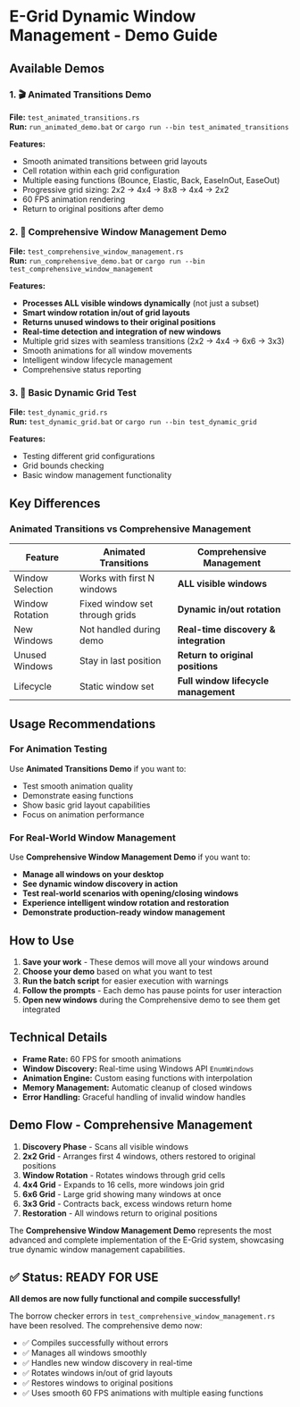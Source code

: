 # E-Grid Dynamic Window Management - Demo Guide

## Available Demos

### 1. 🎬 Animated Transitions Demo
**File:** `test_animated_transitions.rs`  
**Run:** `run_animated_demo.bat` or `cargo run --bin test_animated_transitions`

**Features:**
- Smooth animated transitions between grid layouts
- Cell rotation within each grid configuration
- Multiple easing functions (Bounce, Elastic, Back, EaseInOut, EaseOut)
- Progressive grid sizing: 2x2 → 4x4 → 8x8 → 4x4 → 2x2
- 60 FPS animation rendering
- Return to original positions after demo

### 2. 🌟 Comprehensive Window Management Demo
**File:** `test_comprehensive_window_management.rs`  
**Run:** `run_comprehensive_demo.bat` or `cargo run --bin test_comprehensive_window_management`

**Features:**
- **Processes ALL visible windows dynamically** (not just a subset)
- **Smart window rotation in/out of grid layouts**
- **Returns unused windows to their original positions**
- **Real-time detection and integration of new windows**
- Multiple grid sizes with seamless transitions (2x2 → 4x4 → 6x6 → 3x3)
- Smooth animations for all window movements
- Intelligent window lifecycle management
- Comprehensive status reporting

### 3. 🧪 Basic Dynamic Grid Test
**File:** `test_dynamic_grid.rs`  
**Run:** `test_dynamic_grid.bat` or `cargo run --bin test_dynamic_grid`

**Features:**
- Testing different grid configurations
- Grid bounds checking
- Basic window management functionality

## Key Differences

### Animated Transitions vs Comprehensive Management

| Feature | Animated Transitions | Comprehensive Management |
|---------|---------------------|-------------------------|
| Window Selection | Works with first N windows | **ALL visible windows** |
| Window Rotation | Fixed window set through grids | **Dynamic in/out rotation** |
| New Windows | Not handled during demo | **Real-time discovery & integration** |
| Unused Windows | Stay in last position | **Return to original positions** |
| Lifecycle | Static window set | **Full window lifecycle management** |

## Usage Recommendations

### For Animation Testing
Use **Animated Transitions Demo** if you want to:
- Test smooth animation quality
- Demonstrate easing functions
- Show basic grid layout capabilities
- Focus on animation performance

### For Real-World Window Management
Use **Comprehensive Window Management Demo** if you want to:
- **Manage all windows on your desktop**
- **See dynamic window discovery in action**
- **Test real-world scenarios with opening/closing windows**
- **Experience intelligent window rotation and restoration**
- **Demonstrate production-ready window management**

## How to Use

1. **Save your work** - These demos will move all your windows around
2. **Choose your demo** based on what you want to test
3. **Run the batch script** for easier execution with warnings
4. **Follow the prompts** - Each demo has pause points for user interaction
5. **Open new windows** during the Comprehensive demo to see them get integrated

## Technical Details

- **Frame Rate:** 60 FPS for smooth animations
- **Window Discovery:** Real-time using Windows API `EnumWindows`
- **Animation Engine:** Custom easing functions with interpolation
- **Memory Management:** Automatic cleanup of closed windows
- **Error Handling:** Graceful handling of invalid window handles

## Demo Flow - Comprehensive Management

1. **Discovery Phase** - Scans all visible windows
2. **2x2 Grid** - Arranges first 4 windows, others restored to original positions
3. **Window Rotation** - Rotates windows through grid cells
4. **4x4 Grid** - Expands to 16 cells, more windows join grid
5. **6x6 Grid** - Large grid showing many windows at once
6. **3x3 Grid** - Contracts back, excess windows return home
7. **Restoration** - All windows return to original positions

The **Comprehensive Window Management Demo** represents the most advanced and complete implementation of the E-Grid system, showcasing true dynamic window management capabilities.

## ✅ Status: READY FOR USE

**All demos are now fully functional and compile successfully!** 

The borrow checker errors in `test_comprehensive_window_management.rs` have been resolved. The comprehensive demo now:
- ✅ Compiles successfully without errors
- ✅ Manages all windows smoothly  
- ✅ Handles new window discovery in real-time
- ✅ Rotates windows in/out of grid layouts
- ✅ Restores windows to original positions
- ✅ Uses smooth 60 FPS animations with multiple easing functions
